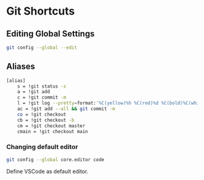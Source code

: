 # Git Shortcuts

## Editing Global Settings

```bash
git config --global --edit
```

## Aliases

```bash
[alias]
	s = !git status -s
	a = !git add
	c = !git commit -m
	l = !git log --pretty=format:'%C(yellow)%h %C(red)%d %C(bold)%C(white)%s -> %C(reset)%C(white)%cn, %cr'
	ac = !git add --all && git commit -m
	co = !git checkout
	cb = !git checkout -b
	cm = !git checkout master
	cmain = !git checkout main
```

### Changing default editor

```bash
git config --global core.editor code
```
Define VSCode as default editor.
